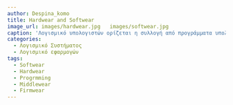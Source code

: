 ```yaml
---
author: Despina_komo
title: Hardwear and Softwear
image_url: images/hardwear.jpg   images/softwear.jpg
caption: 'Λογισμικό υπολογιστών ορίζεται η συλλογή από προγράμματα υπολογιστών, οι διαδικασίες και οι οδηγίες χρήσης που εκτελούν ορισμένες εργασίες σε ένα υπολογιστικό σύστημα.'
categories:
  - Λογισμικό Συστήματος
  - Λογισμικό εφαρμογών
tags:
  - Softwear
  - Hardwear
  - Progrmming
  - Middlewear
  - Firmwear
---
```

